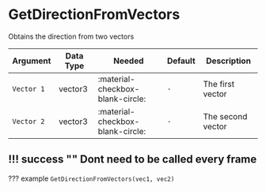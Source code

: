 # GetDirectionFromVectors
Obtains the direction from two vectors

| Argument              | Data Type                            | Needed                    | Default         | Description
| ----------------------| ------------------------------------ | ------------------------- |-----------------|-------------
| `Vector 1`                | vector3 | :material-checkbox-blank-circle: | `-` | The first vector
| `Vector 2`                | vector3 | :material-checkbox-blank-circle: | `-` | The second vector

!!! success ""
    Dont need to be called every frame
---
??? example
    ```
    GetDirectionFromVectors(vec1, vec2)
    ```